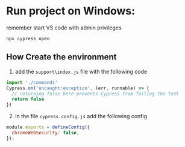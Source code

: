 # Run project on Windows:

remember start VS code with admin privileges

`npx cypress open`

## How Create the environment

1. add the `support\index.js` file with the following code

```js
import './commands'
Cypress.on('uncaught:exception', (err, runnable) => {
  // returning false here prevents Cypress from failing the test
  return false
})
```

2. in the file `cypress.config.js` add the following config

```js
module.exports = defineConfig({
  chromeWebSecurity: false,
});
```


